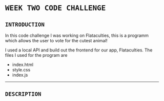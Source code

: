 # **`WEEK TWO CODE CHALLENGE`**

## **`INTRODUCTION`**
In this code challenge I was working on Flataculties, this is a programm which allows the user to vote for the cutest animal!

I used a local API and build out the frontend for our app, Flataculties. The files I used for the program are
* index.html
* style.css
* index.js

---

## **`DESCRIPTION`**


